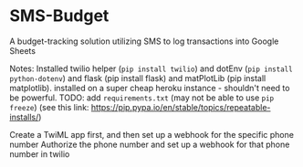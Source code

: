 # SMS-Budget
A budget-tracking solution utilizing SMS to log transactions into Google Sheets

Notes: Installed twilio helper (`pip install twilio`) and dotEnv (`pip install python-dotenv`) and flask (pip install flask) and matPlotLib (pip install matplotlib).
installed on a super cheap heroku instance - shouldn't need to be powerful.
TODO: add `requirements.txt` (may not be able to use `pip freeze`) (see this link: https://pip.pypa.io/en/stable/topics/repeatable-installs/)

Create a TwiML app first, and then set up a webhook for the specific phone number
Authorize the phone number and set up a webhook for that phone number in twilio
